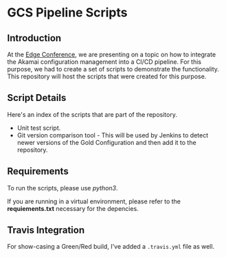 # GCS Pipeline Scripts

## Introduction
At the [Edge Conference](https://edge.akamai.com/ec/us/), we are presenting on a topic on how to integrate the Akamai configuration management into a CI/CD pipeline. For this purpose, we had to create a set of scripts to demonstrate the functionality. This repository will host the scripts that were created for this purpose.

## Script Details
Here's an index of the scripts that are part of the repository.

- Unit test script.
- Git version comparison tool - This will be used by Jenkins to detect newer versions of the Gold Configuration and then add it to the repository.

## Requirements
To run the scripts, please use _python3_.

If you are running in a virtual environment, please refer to the __requiements.txt__ necessary for the depencies.

## Travis Integration
For show-casing a Green/Red build, I've added a ```.travis.yml``` file as well.
